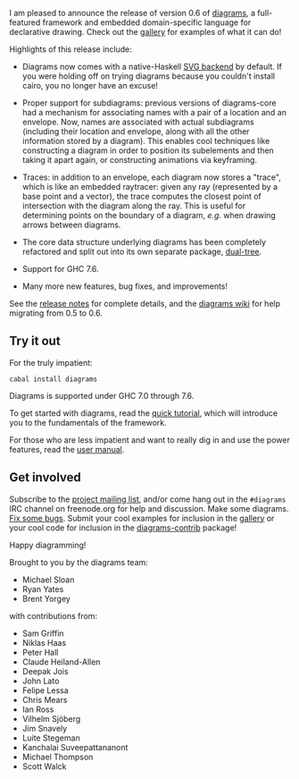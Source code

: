 I am pleased to announce the release of version 0.6 of
[diagrams](http://projects.haskell.org/diagrams), a full-featured
framework and embedded domain-specific language for declarative
drawing.  Check out the
[gallery](http://projects.haskell.org/diagrams/gallery.html) for
examples of what it can do!

Highlights of this release include:

- Diagrams now comes with a native-Haskell
  [SVG backend](http://hackage.haskell.org/package/diagrams%2Dsvg) by
  default.  If you were holding off on trying diagrams because you
  couldn't install cairo, you no longer have an excuse!

- Proper support for subdiagrams: previous versions of diagrams-core
  had a mechanism for associating names with a pair of a location and
  an envelope.  Now, names are associated with actual subdiagrams
  (including their location and envelope, along with all the other
  information stored by a diagram).  This enables cool techniques like
  constructing a diagram in order to position its subelements and then
  taking it apart again, or constructing animations via keyframing.

- Traces: in addition to an envelope, each diagram now stores a
  "trace", which is like an embedded raytracer: given any ray
  (represented by a base point and a vector), the trace computes
  the closest point of intersection with the diagram along the
  ray.  This is useful for determining points on the boundary of a
  diagram, *e.g.* when drawing arrows between diagrams.

- The core data structure underlying diagrams has been completely
  refactored and split out into its own separate package,
  [dual-tree](http://hackage.haskell.org/package/dual%2Dtree).

- Support for GHC 7.6.

- Many more new features, bug fixes, and improvements!

See the [release notes](http://projects.haskell.org/diagrams/releases.html) for
complete details, and the
[diagrams wiki](http://www.haskell.org/haskellwiki/Diagrams/Migrate0.6)
for help migrating from 0.5 to 0.6.

Try it out
----------

For the truly impatient:

    cabal install diagrams

Diagrams is supported under GHC 7.0 through 7.6.

To get started with diagrams, read the
[quick tutorial](http://projects.haskell.org/diagrams/tutorial/DiagramsTutorial.html),
which will introduce you to the fundamentals of the framework.

For those who are less impatient and want to really dig in and
use the power features, read the
[user manual](http://projects.haskell.org/manual/diagrams-manual.html).

Get involved
------------

Subscribe to the
[project mailing list](http://groups.google.com/group/diagrams-discuss),
and/or come hang out in the `#diagrams` IRC channel on freenode.org
for help and discussion.  Make some diagrams.
[Fix some bugs](http://github.com/diagrams/). Submit
your cool examples for inclusion in the
[gallery](http://projects.haskell.org/diagrams/gallery.html) or your
cool code for inclusion in the
[diagrams-contrib](http://hackage.haskell.org/package/diagrams%2Dcontrib)
package!

Happy diagramming!

Brought to you by the diagrams team:

* Michael Sloan
* Ryan Yates
* Brent Yorgey

with contributions from:

* Sam Griffin
* Niklas Haas
* Peter Hall
* Claude Heiland-Allen
* Deepak Jois
* John Lato
* Felipe Lessa
* Chris Mears
* Ian Ross
* Vilhelm Sjöberg
* Jim Snavely
* Luite Stegeman
* Kanchalai Suveepattananont
* Michael Thompson
* Scott Walck
